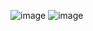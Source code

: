 ![image](https://user-images.githubusercontent.com/95627071/214838178-e1963d89-fc1d-4e88-9561-ec346655bb0d.png) ![image](https://user-images.githubusercontent.com/95627071/214838209-04b9f503-1bef-4b43-abb1-69294b91e95b.png)

